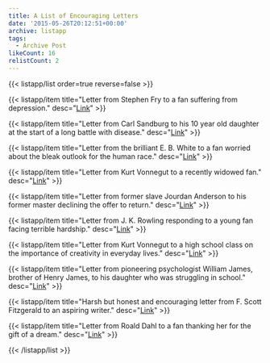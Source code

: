 ```yaml
---
title: A List of Encouraging Letters
date: '2015-05-26T20:12:51+00:00'
archive: listapp
tags: 
  - Archive Post
likeCount: 16
relistCount: 2
---
```



{{< listapp/list order=true reverse=false >}}

   {{< listapp/item title="Letter from Stephen Fry to a fan suffering from depression."
      desc="[Link](http://bit.ly/1HjewWc)" >}}

   {{< listapp/item title="Letter from Carl Sandburg to his 10 year old daughter at the start of a long battle with disease."
      desc="[Link](http://bit.ly/1Hxi9x3)" >}}

   {{< listapp/item title="Letter from the brilliant E. B. White to a fan worried about the bleak outlook for the human race."
      desc="[Link](http://bit.ly/1c6FuHD)" >}}

   {{< listapp/item title="Letter from Kurt Vonnegut to a recently widowed fan."
      desc="[Link](http://bit.ly/1c6GSKl)" >}}

   {{< listapp/item title="Letter from former slave Jourdan Anderson to his former master declining the offer to return."
      desc="[Link](http://bit.ly/1c6JaJD)" >}}

   {{< listapp/item title="Letter from J. K. Rowling responding to a young fan facing terrible hardship."
      desc="[Link](http://bit.ly/1Hjlqe7)" >}}

   {{< listapp/item title="Letter from Kurt Vonnegut to a high school class on the importance of creativity in everyday lives."
      desc="[Link](http://bit.ly/1R6Xul3)" >}}

   {{< listapp/item title="Letter from pioneering psychologist William James, brother of Henry James, to his daughter who was struggling in school."
      desc="[Link](http://bit.ly/1K5BOl7)" >}}

   {{< listapp/item title="Harsh but honest and encouraging letter from F. Scott Fitzgerald to an aspiring writer."
      desc="[Link](http://bit.ly/1Gswg5c)" >}}

   {{< listapp/item title="Letter from Roald Dahl to a fan thanking her for the gift of a dream."
      desc="[Link](http://bit.ly/1JDTB55)" >}}

{{< /listapp/list >}}
